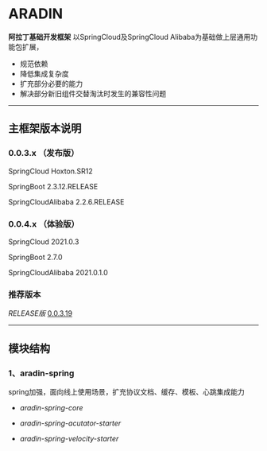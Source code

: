 # ARADIN
**阿拉丁基础开发框架**
以SpringCloud及SpringCloud Alibaba为基础做上层通用功能包扩展，  
  * 规范依赖
  * 降低集成复杂度    
  * 扩充部分必要的能力     
  * 解决部分新旧组件交替淘汰时发生的兼容性问题

***
## 主框架版本说明
### 0.0.3.x （发布版）
<p>SpringCloud Hoxton.SR12</p>
<p>SpringBoot 2.3.12.RELEASE</p>
<p>SpringCloudAlibaba 2.2.6.RELEASE</p>

### 0.0.4.x （体验版）
<p>SpringCloud 2021.0.3</p>
<p>SpringBoot 2.7.0</p>
<p>SpringCloudAlibaba 2021.0.1.0</p>

### 推荐版本
*RELEASE版* <a href="https://mvnrepository.com/artifact/cn.aradin">0.0.3.19</a>
***
## 模块结构
### 1、aradin-spring
spring加强，面向线上使用场景，扩充协议文档、缓存、模板、心跳集成能力
+ *aradin-spring-core*

+ *aradin-spring-acutator-starter*

+ *aradin-spring-velocity-starter*

